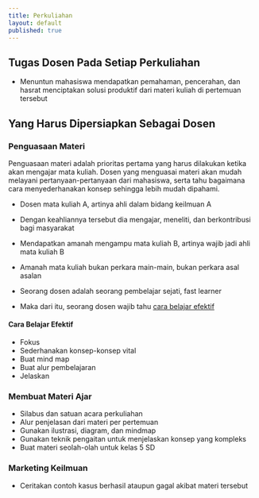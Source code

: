 ```yaml
---
title: Perkuliahan
layout: default
published: true
---
```

## Tugas Dosen Pada Setiap Perkuliahan
- Menuntun mahasiswa mendapatkan pemahaman, pencerahan, dan hasrat menciptakan solusi produktif dari materi kuliah di pertemuan tersebut

## Yang Harus Dipersiapkan Sebagai Dosen

### Penguasaan Materi

Penguasaan materi adalah prioritas pertama yang harus dilakukan ketika akan mengajar mata kuliah. Dosen yang menguasai materi akan mudah melayani pertanyaan-pertanyaan dari mahasiswa, serta tahu bagaimana cara menyederhanakan konsep sehingga lebih mudah dipahami.

- Dosen mata kuliah A, artinya ahli dalam bidang keilmuan A 
- Dengan keahliannya tersebut dia mengajar, meneliti, dan berkontribusi bagi masyarakat 
- Mendapatkan amanah mengampu mata kuliah B, artinya wajib jadi ahli mata kuliah B 
- Amanah mata kuliah bukan perkara main-main, bukan perkara asal asalan 


- Seorang dosen adalah seorang pembelajar sejati, fast learner
- Maka dari itu, seorang dosen wajib tahu [cara belajar efektif](/blog/cara-belajar-efektif)

#### Cara Belajar Efektif

- Fokus
- Sederhanakan konsep-konsep vital
- Buat mind map
- Buat alur pembelajaran
- Jelaskan

### Membuat Materi Ajar

<div id="mindmap-1"></div>
<script>console.log("gonzales");</script>

- Silabus dan satuan acara perkuliahan
- Alur penjelasan dari materi per pertemuan
- Gunakan ilustrasi, diagram, dan mindmap
- Gunakan teknik pengaitan untuk menjelaskan konsep yang kompleks
- Buat materi seolah-olah untuk kelas 5 SD

### Marketing Keilmuan

- Ceritakan contoh kasus berhasil ataupun gagal akibat materi tersebut